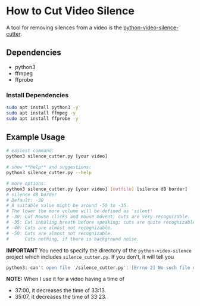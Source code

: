 # How to Cut Video Silence

A tool for removing silences from a video is the [python-video-silence-cutter](https://github.com/OsmanKAYI/python-video-silence-cutter).

## Dependencies

- python3
- ffmpeg
- ffprobe

### Install Dependencies

```bash
sudo apt install python3 -y
sudo apt install ffmpeg -y
sudo apt install ffprobe -y
```

## Example Usage

```bash
# easiest command:
python3 silence_cutter.py [your video]

# show **help** and suggestions:
python3 silence_cutter.py --help

# more options:
python3 silence_cutter.py [your video] [outfile] [silence dB border]
# silence dB border
# Default: -30
# A suitable value might be around -50 to -35.
# The lower the more volume will be defined as 'silent'
# -30: Cut Mouse clicks and mouse movent; cuts are very recognizable.
# -35: Cut inhaling breath before speaking; cuts are quite recognizable.
# -40: Cuts are almost not recognizable.
# -50: Cuts are almost not recognizable.
#      Cuts nothing, if there is background noise.
```

**IMPORTANT** You need to specify the directory of the `python-video-silence` project which includes `silence_cutter.py`. If you don't, it will tell you

```bash
python3: can't open file '/silence_cutter.py': [Errno 2] No such file or directory
```

**NOTE:** When I use it for a video having a time of

- 37:00, it decreases the time of 33:13.
- 35:07, it decreases the time of 33:23.
